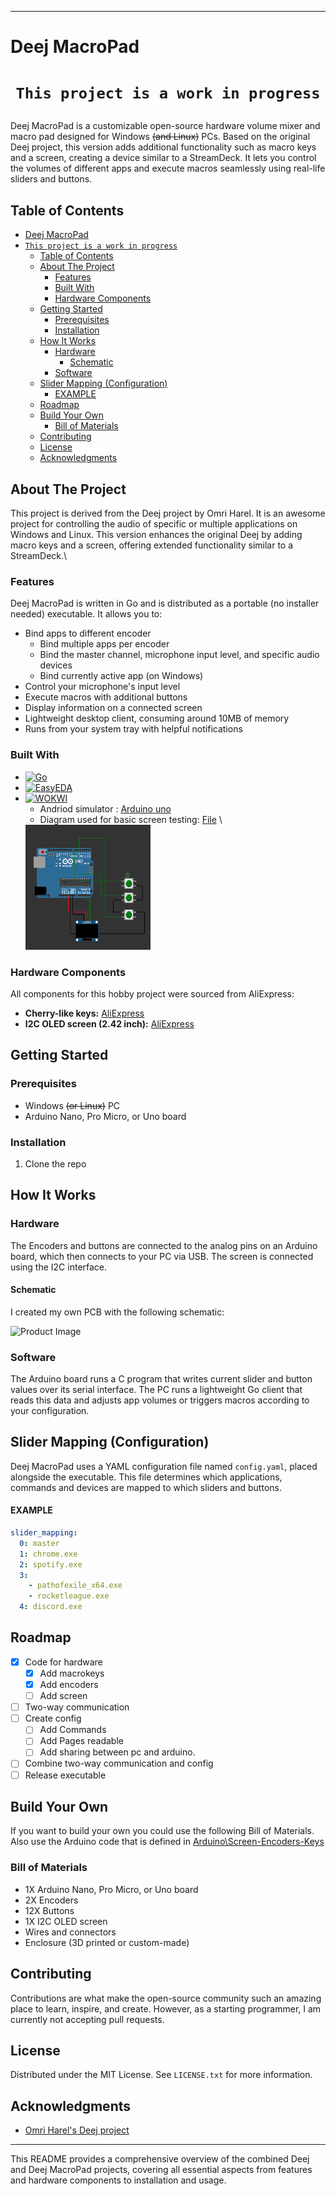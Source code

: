 
---

# Deej MacroPad

# <p align="center"> `This project is a work in progress` </p>
Deej MacroPad is a customizable open-source hardware volume mixer and macro pad designed for Windows ~~(and Linux)~~ PCs. Based on the original Deej project, this version adds additional functionality such as macro keys and a screen, creating a device similar to a StreamDeck. It lets you control the volumes of different apps and execute macros seamlessly using real-life sliders and buttons.

<!-- [![Discord](https://img.shields.io/discord/702940502038937667?logo=discord)](https://discord.gg/nf88NJu)

**[Download the latest release](https://github.com/omriharel/deej/releases/latest) | [Video demonstration](https://youtu.be/VoByJ4USMr8) | [Build video by Tech Always](https://youtu.be/x2yXbFiiAeI)** -->

<!-- ![Deej MacroPad](assets/build-3d-annotated.png) -->

<!-- > **_New:_** [work-in-progress Deej FAQ](./docs/faq/faq.md)! -->

## Table of Contents

- [Deej MacroPad](#deej-macropad)
- [ `This project is a work in progress` ](#-this-project-is-a-work-in-progress-)
  - [Table of Contents](#table-of-contents)
  - [About The Project](#about-the-project)
    - [Features](#features)
    - [Built With](#built-with)
    - [Hardware Components](#hardware-components)
  - [Getting Started](#getting-started)
    - [Prerequisites](#prerequisites)
    - [Installation](#installation)
  - [How It Works](#how-it-works)
    - [Hardware](#hardware)
      - [Schematic](#schematic)
    - [Software](#software)
  - [Slider Mapping (Configuration)](#slider-mapping-configuration)
      - [EXAMPLE](#example)
  - [Roadmap](#roadmap)
  - [Build Your Own](#build-your-own)
    - [Bill of Materials](#bill-of-materials)
  - [Contributing](#contributing)
  - [License](#license)
  - [Acknowledgments](#acknowledgments)

## About The Project

This project is derived from the Deej project by Omri Harel. It is an awesome project for controlling the audio of specific or multiple applications on Windows and Linux. This version enhances the original Deej by adding macro keys and a screen, offering extended functionality similar to a StreamDeck.\




### Features

Deej MacroPad is written in Go and is distributed as a portable (no installer needed) executable. It allows you to:

- Bind apps to different encoder
  - Bind multiple apps per encoder
  - Bind the master channel, microphone input level, and specific audio devices
  - Bind currently active app (on Windows)
- Control your microphone's input level
- Execute macros with additional buttons
- Display information on a connected screen
- Lightweight desktop client, consuming around 10MB of memory
- Runs from your system tray with helpful notifications

### Built With

- [![Go][Go.js]][Golang-url]
- [![EasyEDA][EasyEDA.js]][EasyEDA-url]
- [![WOKWI][wokwi.js]][Wokwi-url]
  - Andriod simulator : [Arduino uno](https://wokwi.com/projects/new/arduino-uno)
  - Diagram used for basic screen testing: [File](.\Readme_Assets\WOKWI_ArdionoUno_diagram.json) \
   <img src="Readme_Assets\Arduino simulator hardware setup.png" alt="Logo" width="200" height="200" >
<!-- - [![Arduino][Arduino.js]][Arduino-url] -->

### Hardware Components

All components for this hobby project were sourced from AliExpress:

- **Cherry-like keys:** [AliExpress](https://nl.aliexpress.com/item/1005001771511348.html)
- **I2C OLED screen (2.42 inch):** [AliExpress](https://nl.aliexpress.com/item/1005006345983913.html)

## Getting Started

### Prerequisites

- Windows ~~(or Linux)~~ PC
- Arduino Nano, Pro Micro, or Uno board

### Installation

1. Clone the repo
   <!-- ```sh
   git clone https://github.com/n-avontuur/deej.git
   ``` -->
<!-- 2. Download and install the latest [release](https://github.com/omriharel/deej/releases/latest). -->

## How It Works

### Hardware

The Encoders and buttons are connected to the analog pins on an Arduino board, which then connects to your PC via USB. The screen is connected using the I2C interface.

#### Schematic

I created my own PCB with the following schematic:

![Product Image](assets/schematic.png)

### Software

The Arduino board runs a C program that writes current slider and button values over its serial interface. The PC runs a lightweight Go client that reads this data and adjusts app volumes or triggers macros according to your configuration.

## Slider Mapping (Configuration)

Deej MacroPad uses a YAML configuration file named `config.yaml`, placed alongside the executable. This file determines which applications, commands and devices are mapped to which sliders and buttons.

#### EXAMPLE 
```yaml
slider_mapping:
  0: master
  1: chrome.exe
  2: spotify.exe
  3:
    - pathofexile_x64.exe
    - rocketleague.exe
  4: discord.exe
```

## Roadmap

- [X] Code for hardware 
  - [X] Add macrokeys
  - [X] Add encoders
  - [ ] Add screen 
- [ ] Two-way communication
- [ ] Create config
  - [ ] Add Commands 
  - [ ] Add Pages readable 
  - [ ] Add sharing between pc and arduino.
- [ ] Combine two-way communication and config
- [ ] Release executable 

## Build Your Own
If you want to build your own you could use the following Bill of Materials.
Also use the Arduino code that is defined in [Arduino\Screen-Encoders-Keys](arduino\Screen-Encoders-Keys) 

### Bill of Materials

- 1X Arduino Nano, Pro Micro, or Uno board
- 2X  Encoders
- 12X Buttons
- 1X I2C OLED screen
- Wires and connectors
- Enclosure (3D printed or custom-made)

<!-- ### Thingiverse Collection

Browse community-created 3D designs on [Thingiverse](https://thingiverse.com/omriharel/collections/deej). -->

<!-- ### Build Procedure

1. Connect components according to the schematic.
2. Flash the Arduino with the provided sketch.  
~~3. Run the Deej executable on your PC.~~

## How to Run 

### Windows


~~Just run the executable.~~
-->

## Contributing

Contributions are what make the open-source community such an amazing place to learn, inspire, and create. However, as a starting programmer, I am currently not accepting pull requests.

## License

Distributed under the MIT License. See `LICENSE.txt` for more information.


## Acknowledgments

- [Omri Harel's Deej project](https://github.com/omriharel/deej)

---

This README provides a comprehensive overview of the combined Deej and Deej MacroPad projects, covering all essential aspects from features and hardware components to installation and usage.


<!-- Example of making link to images -->
[product-screenshot]: images/screenshot.png

[WOKWI-url]: https://wokwi.com
[wokwi.js]: https://img.shields.io/badge/wokwi-black


[EasyEDA-url]: https://easyeda.com/
[EasyEDA.js]: https://img.shields.io/badge/EasyEDA-blue


[Arduino.js]:https://img.shields.io/badge/Arduino-green
[arduino-url]: https://www.arduino.cc/

[Go.js]:https://img.shields.io/badge/Go-blue
[GoLang-url]: https://golang.org/
